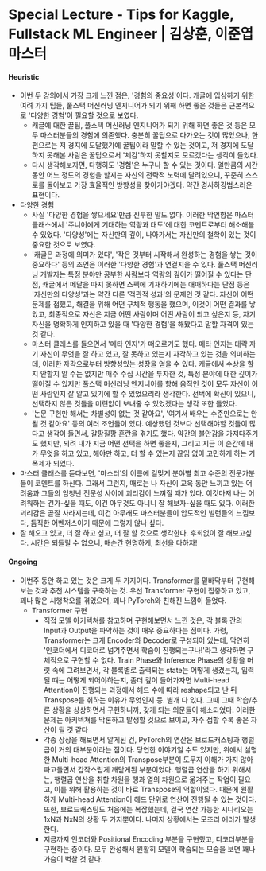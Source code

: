 # Special Lecture - Tips for Kaggle, Fullstack ML Engineer | 김상훈, 이준엽 마스터

#### Heuristic

- 이번 두 강의에서 가장 크게 느낀 점은, '경험의 중요성'이다. 캐글에 입상하기 위한 여려 가지 팁들, 풀스택 머신러닝 엔지니어가 되기 위해 하면 좋은 것들은 근본적으로 '다양한 경험'이 필요할 것으로 보였다.
  - 캐글에 대한 꿀팁, 풀스택 머신러닝 엔지니어가 되기 위해 하면 좋은 것 등은 모두 마스터분들의 경험에 의존했다. 충분히 꿀팁으로 다가오는 것이 많았으나, 한편으로는 저 경지에 도달했기에 꿀팁이라 말할 수 있는 것이고, 저 경지에 도달하지 못해본 사람은 꿀팁으로서 '체감'하지 못할지도 모르겠다는 생각이 들었다.
  - 다시 생각해보자면, 다행히도 '경험'은 누구나 할 수 있는 것이다. 얼만큼의 시간동안 어느 정도의 경험을 할지는 자신의 전략적 노력에 달려있으니, 꾸준히 스스로를 돌아보고 가장 효율적인 방향성을 찾아가야겠다. 약간 경사하강법스러운 표현이다.
- 다양한 경험
  - 사실 '다양한 경험을 쌓으세요'만큼 진부한 말도 없다. 이러한 막연함은 마스터 클래스에서 '주니어에게 기대하는 역량과 태도'에 대한 코멘트로부터 해소해볼 수 있었다.  '다양성'에는 자신만의 깊이, 나아가서는 자신만의 철학이 있는 것이 중요한 것으로 보였다.
  - '캐글은 과정에 의미가 있다', '작은 것부터 시작해서 완성하는 경험을 쌓는 것이 중요하다' 등의 조언은 이러한 '다양한 경험'과 연결지을 수 있다. 풀스택 머신러닝 개발자는 특정 분야만 공부한 사람보다 역량의 깊이가 떨어질 수 있다는 단점, 캐글에서 메달을 따지 못하면 스펙에 기재하기에는 애매하다는 단점 등은 '자신만의 다양성'과는 약간 다른 '객관적 성과'의 문제인 것 같다. 자신이 어떤 문제를 접했고, 해결을 위해 어떤 구체적 행동을 했으며, 이것이 어떤 결과를 낳았고, 최종적으로 자신은 지금 어떤 사람이며 어떤 사람이 되고 싶은지 등, 자기 자신을 명확하게 인지하고 있을 때 '다양한 경험'을 해봤다고 말할 자격이 있는 것 같다.
  - 마스터 클래스를 들으면서 '메타 인지'가 떠오르기도 했다. 메타 인지는 대략 자기 자신이 무엇을 잘 하고 있고, 잘 못하고 있는지 자각하고 있는 것을 의미하는데, 이러한 자각으로부터 방향성있는 성장을 얻을 수 있다. 캐글에서 수상을 할지 안할지 알 수는 없지만 매주 수십 시간을 투자한 것, 특정 분야에 대한 깊이가 떨어질 수 있지만 풀스택 머신러닝 엔지니어를 향해 움직인 것이 모두 자신이 어떤 사람인지 잘 알고 있기에 할 수 있었으리라 생각한다. 선택에 확신이 있으니, 선택하지 않은 것들을 미련없이 보내줄 수 있었겠다는 생각 또한 들었다.
  - '논문 구현만 해서는 차별성이 없는 것 같아요', '여기서 배우는 수준만으로는 안될 것 같아요' 등의 여러 조언들이 있다. 예상했던 것보다 선택해야할 것들이 많다고 생각이 들면서, 갈팡질팡 혼란을 겪기도 했다. 약간의 불안감을 가져다주기도 했지만, 되려 내가 지금 어떤 선택을 하면 좋을지, 그리고 지금 이 순간에 내가 무엇을 하고 있고, 해야만 하고, 더 할 수 있는지 끊임 없이 고민하게 하는 기폭제가 되었다.
- 마스터 클래스를 듣다보면, '마스터'의 이름에 걸맞게 분야별 최고 수준의 전문가분들이 코멘트를 하신다. 그래서 그런지, 때로는 나 자신이 교육 동안 느끼고 있는 어려움과 그들의 엄청난 전문성 사이에 괴리감이 느껴질 때가 있다. 이것마저 나는 어려워하는 건가-싶을 때도, 이건 아무것도 아니니 잘 해보자-싶을 때도 있다. 이러한 괴리감은 곧잘 사라지는데, 이건 아무래도 마스터분들이 압도적인 빌런들의 느낌보다, 듬직한 어벤저스이기 때문에 그렇지 않나 싶다.
- 잘 해오고 있고, 더 잘 하고 싶고, 더 잘 할 것으로 생각한다. 후회없이 잘 해보고싶다. 시간은 되돌릴 수 없으니, 매순간 현명하게, 최선을 다하자!

#### Ongoing

- 이번주 동안 하고 있는 것은 크게 두 가지이다. Transformer를 밑바닥부터 구현해보는 것과 추천 시스템을 구축하는 것. 우선 Transformer 구현이 집중하고 있고, 꽤나 많은 시행착오를 겪었으며, 꽤나 PyTorch와 친해진 느낌이 들었다.
  - Transformer 구현
    - 직접 모델 아키텍쳐를 참고하며 구현해보면서 느낀 것은, 각 블록 간의 Input과 Output을 파악하는 것이 매우 중요하다는 점이다. 가령, Transformer는 크게 Encoder와 Decoder로 구성되어 있는데, 막연히 '인코더에서 디코더로 넘겨주면서 학습이 진행되는구나!'라고 생각하면 구체적으로 구현할 수 없다. Train Phase와 Inference Phase의 상황을 머릿 속에 그려보면서, 각 블록별로 출력되는 state는 어떻게 생겼는지, 입력될 떄는 어떻게 되어야하는지, 좀더 깊이 들어가자면 Multi-head Attention이 진행되는 과정에서 헤드 수에 따라 reshape되고 난 뒤 Transpose를 취하는 이유가 무엇인지 등. 별개 다 있다. 그때 그때 학습/추론 상황을 상상하면서 구현하니까, 갖게 되는 의문들이 해소되었다. 이러한 문제는 아키텍쳐를 막론하고 발생할 것으로 보이고, 자주 접할 수록 좋은 자산이 될 것 같다
    - 각종 상상을 해보면서 알게된 건, PyTorch의 연산은 브로드캐스팅과 행렬곱이 거의 대부분이라는 점이다. 당연한 이야기일 수도 있지만, 위에서 설명한 Multi-head Attention의 Transpose부분이 도무지 이해가 가지 않아 파고들면서 갑작스럽게 깨닫게된 부분이었다. 행렬곱 연산을 하기 위해서는, 행렬곱 연산을 취할 차원을 행과 열의 차원으로 옮겨주는 작업이 필요고, 이를 위해 활용하는 것이 바로 Transpose의 역할이었다. 때문에 원활하게 Multi-head Attention이 헤드 단위로 연산이 진행될 수 있는 것이다. 또한, 브로드캐스팅도 처음에는 복잡했는데, 결국 연산 가능한 시나리오는 1xN과 NxN의 상황 두 가지뿐이다. 나머지 상황에서는 모조리 에러가 발생한다.
    - 지금까지 인코더와 Positional Encoding 부분을 구현했고, 디코더부분을 구현하는 중이다. 모두 완성해서 원활히 모델이 학습되는 모습을 보면 꽤나 가슴이 벅찰 것 같다.